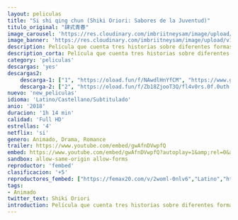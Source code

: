 ```yaml
---
layout: peliculas
title: "Si shi qing chun (Shiki Oriori: Sabores de la Juventud)"
titulo_original: "肆式青春"
image_carousel: 'https://res.cloudinary.com/imbriitneysam/image/upload/v1545268591/shiki-poster-min.jpg'
image_banner: 'https://res.cloudinary.com/imbriitneysam/image/upload/v1545268592/shiki-banner-min.jpg'
description: Película que cuenta tres historias sobre diferentes formas de amor, que se encuentran en tres ciudades chinas. Se trata de los placeres simples de la vida y la simple sabiduría de que el corazón palpitante del amor no puede ser superado por el flujo del tiempo. Recuerdos en un bol de fideos calientes. Una belleza, el paso del tiempo y un rayo de luz en el camino. Un primer amor agridulce. Tres relatos en tres ciudades chinas. También conocida como Sabores de la Juventud.
description_corta: Película que cuenta tres historias sobre diferentes formas de amor, que se encuentran en tres ciudades chinas. Se trata de los placeres simples de la vida y la simple sabiduría de que el corazón palpitante del amor no puede ser...
category: 'peliculas'
descargas: 'yes'
descargas2:
    descarga-1: ["1", "https://oload.fun/f/NAwdlHnYfCM", "https://www.google.com/s2/favicons?domain=openload.co","OpenLoad","https://res.cloudinary.com/imbriitneysam/image/upload/v1541473684/mexico.png", "Latino", "Full HD"]
    descarga-2: ["2", "https://oload.fun/f/Zb18ZjooT3Q/fl4v0rs.0f.0uth.2018.hdrip.720p.castellano.mp4", "https://www.google.com/s2/favicons?domain=openload.co","OpenLoad","https://res.cloudinary.com/imbriitneysam/image/upload/v1541473684/mexico.png", "Latino", "Full HD"]
nuevo: 'new_peliculas'
idioma: 'Latino/Castellano/Subtitulado'
anio: '2018'
duracion: '1h 14 min'
calidad: 'Full HD'
estrellas: '4'
netflix: 'si'
genero: Animado, Drama, Romance
trailer: https://www.youtube.com/embed/gwAfnDVwpfQ
embed: https://www.youtube.com/embed/gwAfnDVwpfQ?autoplay=1&amp;rel=0&amp;hd=1&border=0&wmode=opaque&enablejsapi=1&modestbranding=1&controls=1&showinfo=0
sandbox: allow-same-origin allow-forms
reproductor: 'fembed'
clasificacion: '+5'
reproductores_fembed: ["https://femax20.com/v/2woml-0nlv6","Latino","https://feurl.com/v/4d9jzend4yv","Castellano","https://jplayer.club/v/p8qz3sm7y06n3py","Castellano","https://feurl.com/v/dwor50q27pv","Subtitulado","https://jplayer.club/v/dm7n2fx8dj-5k34","Subtitulado"]
tags:
- Animado
twitter_text: Shiki Oriori
introduction: Película que cuenta tres historias sobre diferentes formas de amor, que se encuentran en tres ciudades chinas. Se trata de los placeres simples de la vida y la simple sabiduría de que el corazón palpitante del amor no puede ser..
---
```












